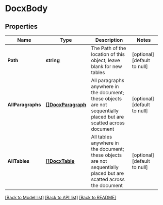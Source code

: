 # DocxBody

## Properties
Name | Type | Description | Notes
------------ | ------------- | ------------- | -------------
**Path** | **string** | The Path of the location of this object; leave blank for new tables | [optional] [default to null]
**AllParagraphs** | [**[]DocxParagraph**](DocxParagraph.md) | All paragraphs anywhere in the document; these objects are not sequentially placed but are scatted across document | [optional] [default to null]
**AllTables** | [**[]DocxTable**](DocxTable.md) | All tables anywhere in the document; these objects are not sequentially placed but are scatted across the document | [optional] [default to null]

[[Back to Model list]](../README.md#documentation-for-models) [[Back to API list]](../README.md#documentation-for-api-endpoints) [[Back to README]](../README.md)



